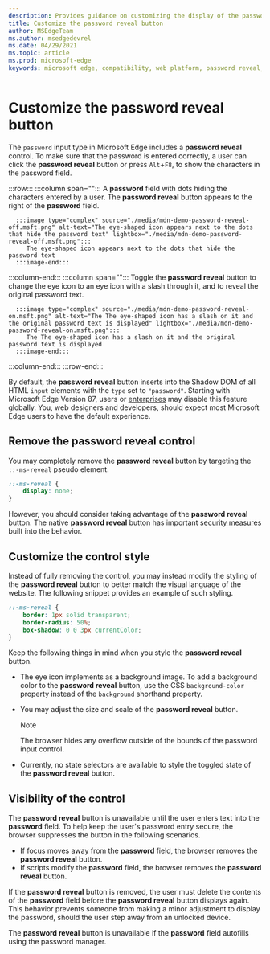 ```yaml
---
description: Provides guidance on customizing the display of the password reveal button
title: Customize the password reveal button
author: MSEdgeTeam
ms.author: msedgedevrel
ms.date: 04/29/2021
ms.topic: article
ms.prod: microsoft-edge
keywords: microsoft edge, compatibility, web platform, password reveal, eye icon
---
```

# Customize the password reveal button

The `password` input type in Microsoft Edge includes a **password reveal** control.  To make sure that the password is entered correctly, a user can click the **password reveal** button or press `Alt`+`F8`, to show the characters in the password field.

:::row:::
   :::column span="":::
      A **password** field with dots hiding the characters entered by a user.  The **password reveal** button appears to the right of the **password** field.

      :::image type="complex" source="./media/mdn-demo-password-reveal-off.msft.png" alt-text="The eye-shaped icon appears next to the dots that hide the password text" lightbox="./media/mdn-demo-password-reveal-off.msft.png":::
         The eye-shaped icon appears next to the dots that hide the password text
      :::image-end:::
   :::column-end:::
   :::column span="":::
      Toggle the **password reveal** button to change the eye icon to an eye icon with a slash through it, and to reveal the original password text.

      :::image type="complex" source="./media/mdn-demo-password-reveal-on.msft.png" alt-text="The The eye-shaped icon has a slash on it and the original password text is displayed" lightbox="./media/mdn-demo-password-reveal-on.msft.png":::
         The The eye-shaped icon has a slash on it and the original password text is displayed
      :::image-end:::
   :::column-end:::
:::row-end:::

By default, the **password reveal** button inserts into the Shadow DOM of all HTML `input` elements with the `type` set to `"password"`.  Starting with Microsoft Edge Version 87, users or [enterprises](/deployedge/microsoft-edge-policies#passwordrevealenabled) may disable this feature globally.  You, web designers and developers, should expect most Microsoft Edge users to have the default experience.


<!-- ====================================================================== -->
## Remove the password reveal control

You may completely remove the **password reveal** button by targeting the `::-ms-reveal` pseudo element.

```css
::-ms-reveal {
    display: none;
}
```

However, you should consider taking advantage of the **password reveal** button.  The native **password reveal** button has important [security measures](#visibility-of-the-control) built into the behavior.


<!-- ====================================================================== -->
## Customize the control style

Instead of fully removing the control, you may instead modify the styling of the **password reveal** button to better match the visual language of the website.  The following snippet provides an example of such styling.

```css
::-ms-reveal {
    border: 1px solid transparent;
    border-radius: 50%;
    box-shadow: 0 0 3px currentColor;
}
```

Keep the following things in mind when you style the **password reveal** button.

*   The eye icon implements as a background image.  To add a background color to the **password reveal** button, use the CSS `background-color` property instead of the `background` shorthand property.
*   You may adjust the size and scale of the **password reveal** button.

    > [!NOTE]
    >The browser hides any overflow outside of the bounds of the password input control.

*   Currently, no state selectors are available to style the toggled state of the **password reveal** button.


<!-- ====================================================================== -->
## Visibility of the control

The **password reveal** button is unavailable until the user enters text into the **password** field.  To help keep the user's password entry secure, the browser suppresses the button in the following scenarios.

*   If focus moves away from the **password** field, the browser removes the **password reveal** button.
*   If scripts modify the **password** field, the browser removes the **password reveal** button.

If the **password reveal** button is removed, the user must delete the contents of the **password** field before the **password reveal** button displays again. This behavior prevents someone from making a minor adjustment to display the password, should the user step away from an unlocked device.

The **password reveal** button is unavailable if the **password** field autofills using the password manager.
